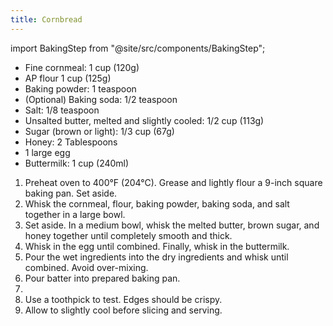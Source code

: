```yaml
---
title: Cornbread
---
```


import BakingStep from "@site/src/components/BakingStep";

- Fine cornmeal: 1 cup (120g)
- AP flour 1 cup (125g)
- Baking powder: 1 teaspoon
- (Optional) Baking soda: 1/2 teaspoon
- Salt: 1/8 teaspoon
- Unsalted butter, melted and slightly cooled: 1/2 cup (113g)
- Sugar (brown or light): 1/3 cup (67g)
- Honey: 2 Tablespoons
- 1 large egg
- Buttermilk: 1 cup (240ml)

1. Preheat oven to 400°F (204°C). Grease and lightly flour a 9-inch square baking pan. Set aside.
1. Whisk the cornmeal, flour, baking powder, baking soda, and salt together in a large bowl.
1. Set aside. In a medium bowl, whisk the melted butter, brown sugar, and honey
   together until completely smooth and thick.
1. Whisk in the egg until combined. Finally, whisk in the buttermilk.
1. Pour the wet ingredients into the dry ingredients and whisk until combined. Avoid over-mixing.
1. Pour batter into prepared baking pan.
1. <BakingStep temp="200c/400f" time="20 minutes" fan preheat />
1. Use a toothpick to test. Edges should be crispy.
1. Allow to slightly cool before slicing and serving.
